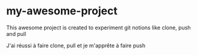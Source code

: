 # my-awesome-project
This awesome project is created to experiment git notions like clone, push and pull

<section id="achievements">
    J'ai réussi à faire clone, pull et je m'apprête à faire push
</section>